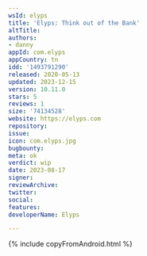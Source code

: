 ```yaml
---
wsId: elyps
title: 'Elyps: Think out of the Bank'
altTitle: 
authors:
- danny
appId: com.elyps
appCountry: tn
idd: '1493791290'
released: 2020-05-13
updated: 2023-12-15
version: 10.11.0
stars: 5
reviews: 1
size: '74134528'
website: https://elyps.com
repository: 
issue: 
icon: com.elyps.jpg
bugbounty: 
meta: ok
verdict: wip
date: 2023-08-17
signer: 
reviewArchive: 
twitter: 
social: 
features: 
developerName: Elyps

---
```


{% include copyFromAndroid.html %}